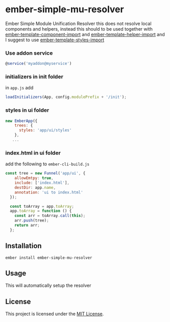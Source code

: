 ember-simple-mu-resolver
==============================================================================

Ember Simple Module Unification Resolver
this does not resolve local components and helpers, instead this should
to be used together with [ember-template-component-import](https://github.com/crashco/ember-template-component-import) and [ember-template-helper-import](https://github.com/patricklx/ember-template-helper-imports)
and I suggest to use [ember-template-styles-import](https://github.com/patricklx/ember-template-styles-import)

### Use addon service
```js
@service('myaddon@myservice')
```

### initializers in init folder
in `app.js` add
```js
loadInitializers(App, config.modulePrefix + '/init');
```

### styles in ui folder
```js
new EmberApp({
    trees: {
      styles: 'app/ui/styles'
    },
   ...
```

### index.html in ui folder
add the following to `ember-cli-build.js`
```js
const tree = new Funnel('app/ui', {
    allowEmtpy: true,
    include: ['index.html'],
    destDir: app.name,
    annotation: 'ui to index.html'
  });

  const toArray = app.toArray;
  app.toArray = function () {
    const arr = toArray.call(this);
    arr.push(tree);
    return arr;
  };
```

Installation
------------------------------------------------------------------------------

```
ember install ember-simple-mu-resolver
```


Usage
------------------------------------------------------------------------------

This will automatically setup the resolver


License
------------------------------------------------------------------------------

This project is licensed under the [MIT License](LICENSE.md).

